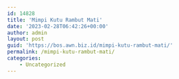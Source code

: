 ```yaml
---
id: 14828
title: 'Mimpi Kutu Rambut Mati'
date: '2023-02-28T06:42:26+00:00'
author: admin
layout: post
guid: 'https://bos.awn.biz.id/mimpi-kutu-rambut-mati/'
permalink: /mimpi-kutu-rambut-mati/
categories:
    - Uncategorized
---
```


